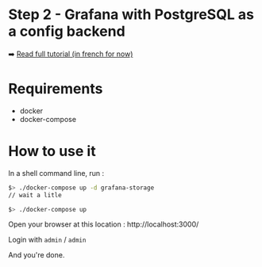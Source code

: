# Step 2 - Grafana with PostgreSQL as a config backend

:arrow_right: [Read full tutorial (in french for now)](http://www.jeckel.fr/)

# Requirements

- docker
- docker-compose

# How to use it

In a shell command line, run :

```bash
$> ./docker-compose up -d grafana-storage
// wait a litle

$> ./docker-compose up
```

Open your browser at this location : http://localhost:3000/

Login with `admin` / `admin`

And you're done.